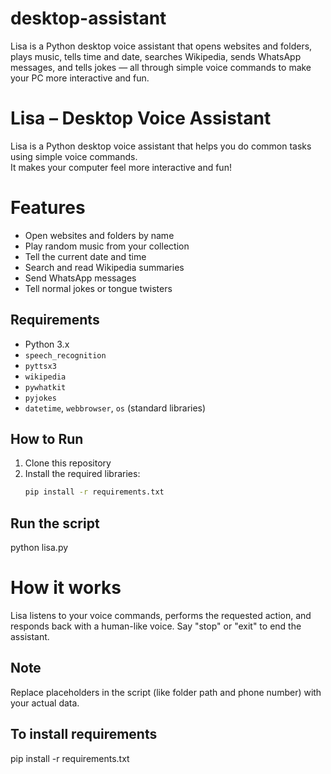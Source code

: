 # desktop-assistant
Lisa is a Python desktop voice assistant that opens websites and folders, plays music, tells time and date, searches Wikipedia, sends WhatsApp messages, and tells jokes — all through simple voice commands to make your PC more interactive and fun.

#  Lisa – Desktop Voice Assistant

Lisa is a Python desktop voice assistant that helps you do common tasks using simple voice commands.  
It makes your computer feel more interactive and fun!

# Features
- Open websites and folders by name
- Play random music from your collection
- Tell the current date and time
- Search and read Wikipedia summaries
- Send WhatsApp messages
- Tell normal jokes or tongue twisters

## Requirements
- Python 3.x
- `speech_recognition`
- `pyttsx3`
- `wikipedia`
- `pywhatkit`
- `pyjokes`
- `datetime`, `webbrowser`, `os` (standard libraries)

## How to Run
1. Clone this repository  
2. Install the required libraries:
   ```bash
   pip install -r requirements.txt

## Run the script
  python lisa.py
  
# How it works
Lisa listens to your voice commands, performs the requested action, and responds back with a human-like voice.
Say "stop" or "exit" to end the assistant.

##  Note
Replace placeholders in the script (like folder path and phone number) with your actual data.

## To install requirements
pip install -r requirements.txt


